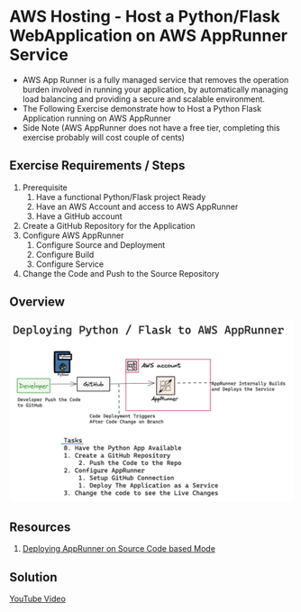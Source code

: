 # AWS Hosting - Host a Python/Flask WebApplication on AWS AppRunner Service
- AWS App Runner is a fully managed service that removes the operation burden involved in running your application, by automatically managing load balancing and providing a secure and scalable environment. 
- The Following Exercise demonstrate how to Host a Python Flask Application running on AWS AppRunner
- Side Note (AWS AppRunner does not have a free tier, completing this exercise probably will cost couple of cents)

## Exercise Requirements / Steps
1. Prerequisite
    1. Have a functional Python/Flask project Ready
    1. Have an AWS Account and access to AWS AppRunner
    1. Have a GitHub account
1. Create a GitHub Repository for the Application
1. Configure AWS AppRunner
    1. Configure Source and Deployment
    1. Configure Build
    1. Configure Service
1. Change the Code and Push to the Source Repository

## Overview
![Overview](./flask-on-apprunner-01.png)

## Resources
1. [Deploying AppRunner on Source Code based Mode](https://docs.aws.amazon.com/apprunner/latest/dg/service-source-code.html)

## Solution
[YouTube Video](https://www.youtube.com/watch?v=t2d3CGkPXQI)